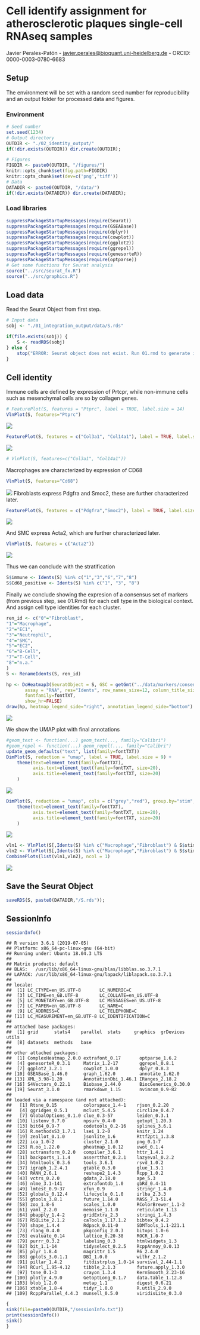 Cell identify assignment for atherosclerotic plaques single-cell RNAseq
samples
================
Javier Perales-Patón - <javier.perales@bioquant.uni-heidelberg.de> -
ORCID: 0000-0003-0780-6683

## Setup

The environment will be set with a random seed number for
reproducibility and an output folder for processed data and figures.

### Environment

``` r
# Seed number
set.seed(1234)
# Output directory
OUTDIR <- "./02_identity_output/"
if(!dir.exists(OUTDIR)) dir.create(OUTDIR);

# Figures
FIGDIR <- paste0(OUTDIR, "/figures/")
knitr::opts_chunk$set(fig.path=FIGDIR)
knitr::opts_chunk$set(dev=c('png','tiff'))
# Data
DATADIR <- paste0(OUTDIR, "/data/")
if(!dir.exists(DATADIR)) dir.create(DATADIR);
```

### Load libraries

``` r
suppressPackageStartupMessages(require(Seurat))
suppressPackageStartupMessages(require(GSEABase))
suppressPackageStartupMessages(require(dplyr))
suppressPackageStartupMessages(require(cowplot))
suppressPackageStartupMessages(require(ggplot2))
suppressPackageStartupMessages(require(ggrepel))
suppressPackageStartupMessages(require(genesorteR))
suppressPackageStartupMessages(require(optparse))
# Get some functions for Seurat analysis
source("../src/seurat_fx.R")
source("../src/graphics.R")
```

## Load data

Read the Seurat Object from first step.

``` r
# Input data
sobj <- "./01_integration_output/data/S.rds"

if(file.exists(sobj)) {
    S <- readRDS(sobj)
} else {
    stop("ERROR: Seurat object does not exist. Run 01.rmd to generate it.")
}
```

## Cell identity

Immune cells are defined by expression of Prtcpr, while non-immune cells
such as mesenchymal cells are so by collagen genes.

``` r
# FeaturePlot(S, features = "Ptprc", label = TRUE, label.size = 14)
VlnPlot(S, features="Ptprc")
```

![](./02_identity_output//figures/umap_immune-1.png)<!-- -->

``` r
FeaturePlot(S, features = c("Col3a1", "Col14a1"), label = TRUE, label.size = 14)
```

![](./02_identity_output//figures/umap_nonimmune-1.png)<!-- -->

``` r
# VlnPlot(S, features=c("Col3a1", "Col14a1"))
```

Macrophages are characterized by expression of CD68

``` r
VlnPlot(S, features="Cd68")
```

![](./02_identity_output//figures/vln_cd68-1.png)<!-- --> Fibroblasts
express Pdgfra and Smoc2, these are further characterized
later.

``` r
FeaturePlot(S, features = c("Pdgfra","Smoc2"), label = TRUE, label.size = 14)
```

![](./02_identity_output//figures/umap_markers_unk-1.png)<!-- -->

And SMC express Acta2, which are further characterized later.

``` r
VlnPlot(S, features = c("Acta2"))
```

![](./02_identity_output//figures/vln_acta2-1.png)<!-- -->

Thus we can conclude with the stratification

``` r
S$immune <- Idents(S) %in% c("1","3","6","7","8")
S$Cd68_positive <- Idents(S) %in% c("1", "3", "8")
```

Finally we conclude showing the expresion of a consensus set of markers
(from previous step, see 01.Rmd) for each cell type in the biological
context. And assign cell type identities for each cluster.

``` r
ren_id <- c("0"="Fibroblast",
"1"="Macrophage",
"2"="EC1",
"3"="Neutrophil",
"4"="SMC",
"5"="EC2",
"6"="B-Cell",
"7"="T-Cell",
"8"="n.a."
)
S <- RenameIdents(S, ren_id)
```

``` r
hp <- DoHeatmap3(SeuratObject = S, GSC = getGmt("../data/markers/consensus_plaque.gmt"), 
       assay = "RNA", res="Idents", row_names_size=12, column_title_size=0, 
       fontfamily=fontTXT,
       show_hr=FALSE)
draw(hp, heatmap_legend_side="right", annotation_legend_side="bottom")
```

![](./02_identity_output//figures/heatmap_consensus-1.png)<!-- -->

We show the UMAP plot with final annotations

``` r
#geom_text <- function(...) geom_text(..., family="Calibri")
#geom_repel <- function(...) geom_repel(..., family="Calibri")
update_geom_defaults("text", list(family=fontTXT))
DimPlot(S, reduction = "umap", label = TRUE, label.size = 9) + 
    theme(text=element_text(family=fontTXT),
          axis.text=element_text(family=fontTXT, size=20),
          axis.title=element_text(family=fontTXT, size=20)
    )
```

![](./02_identity_output//figures/umap_plot-1.png)<!-- -->

``` r
DimPlot(S, reduction = "umap", cols = c("grey","red"), group.by="stim", label = FALSE) + 
    theme(text=element_text(family=fontTXT),
          axis.text=element_text(family=fontTXT, size=20),
          axis.title=element_text(family=fontTXT, size=20)
    )
```

![](./02_identity_output//figures/umap_condition-1.png)<!-- -->

``` r
vln1 <- VlnPlot(S[,Idents(S) %in% c("Macrophage","Fibroblast") & S$stim=="PHD2cKO"], feature="Egln1") 
vln2 <- VlnPlot(S[,Idents(S) %in% c("Macrophage","Fibroblast") & S$stim=="WT"], feature="Egln1") 
CombinePlots(list(vln1,vln2), ncol = 1)
```

![](./02_identity_output//figures/vln_Egln1-1.png)<!-- -->

## Save the Seurat Object

``` r
saveRDS(S, paste0(DATADIR,"/S.rds"));
```

## SessionInfo

``` r
sessionInfo()
```

    ## R version 3.6.1 (2019-07-05)
    ## Platform: x86_64-pc-linux-gnu (64-bit)
    ## Running under: Ubuntu 18.04.3 LTS
    ## 
    ## Matrix products: default
    ## BLAS:   /usr/lib/x86_64-linux-gnu/blas/libblas.so.3.7.1
    ## LAPACK: /usr/lib/x86_64-linux-gnu/lapack/liblapack.so.3.7.1
    ## 
    ## locale:
    ##  [1] LC_CTYPE=en_US.UTF-8       LC_NUMERIC=C              
    ##  [3] LC_TIME=en_GB.UTF-8        LC_COLLATE=en_US.UTF-8    
    ##  [5] LC_MONETARY=en_GB.UTF-8    LC_MESSAGES=en_US.UTF-8   
    ##  [7] LC_PAPER=en_GB.UTF-8       LC_NAME=C                 
    ##  [9] LC_ADDRESS=C               LC_TELEPHONE=C            
    ## [11] LC_MEASUREMENT=en_GB.UTF-8 LC_IDENTIFICATION=C       
    ## 
    ## attached base packages:
    ##  [1] grid      stats4    parallel  stats     graphics  grDevices utils    
    ##  [8] datasets  methods   base     
    ## 
    ## other attached packages:
    ##  [1] ComplexHeatmap_2.0.0 extrafont_0.17       optparse_1.6.2      
    ##  [4] genesorteR_0.3.1     Matrix_1.2-17        ggrepel_0.8.1       
    ##  [7] ggplot2_3.2.1        cowplot_1.0.0        dplyr_0.8.3         
    ## [10] GSEABase_1.46.0      graph_1.62.0         annotate_1.62.0     
    ## [13] XML_3.98-1.20        AnnotationDbi_1.46.1 IRanges_2.18.2      
    ## [16] S4Vectors_0.22.1     Biobase_2.44.0       BiocGenerics_0.30.0 
    ## [19] Seurat_3.1.0         rmarkdown_1.15       nvimcom_0.9-82      
    ## 
    ## loaded via a namespace (and not attached):
    ##   [1] Rtsne_0.15          colorspace_1.4-1    rjson_0.2.20       
    ##   [4] ggridges_0.5.1      mclust_5.4.5        circlize_0.4.7     
    ##   [7] GlobalOptions_0.1.0 clue_0.3-57         leiden_0.3.1       
    ##  [10] listenv_0.7.0       npsurv_0.4-0        getopt_1.20.3      
    ##  [13] bit64_0.9-7         codetools_0.2-16    splines_3.6.1      
    ##  [16] R.methodsS3_1.7.1   lsei_1.2-0          knitr_1.24         
    ##  [19] zeallot_0.1.0       jsonlite_1.6        Rttf2pt1_1.3.8     
    ##  [22] ica_1.0-2           cluster_2.1.0       png_0.1-7          
    ##  [25] R.oo_1.22.0         pheatmap_1.0.12     uwot_0.1.4         
    ##  [28] sctransform_0.2.0   compiler_3.6.1      httr_1.4.1         
    ##  [31] backports_1.1.4     assertthat_0.2.1    lazyeval_0.2.2     
    ##  [34] htmltools_0.3.6     tools_3.6.1         rsvd_1.0.2         
    ##  [37] igraph_1.2.4.1      gtable_0.3.0        glue_1.3.1         
    ##  [40] RANN_2.6.1          reshape2_1.4.3      Rcpp_1.0.2         
    ##  [43] vctrs_0.2.0         gdata_2.18.0        ape_5.3            
    ##  [46] nlme_3.1-141        extrafontdb_1.0     gbRd_0.4-11        
    ##  [49] lmtest_0.9-37       xfun_0.9            stringr_1.4.0      
    ##  [52] globals_0.12.4      lifecycle_0.1.0     irlba_2.3.3        
    ##  [55] gtools_3.8.1        future_1.14.0       MASS_7.3-51.4      
    ##  [58] zoo_1.8-6           scales_1.0.0        RColorBrewer_1.1-2 
    ##  [61] yaml_2.2.0          memoise_1.1.0       reticulate_1.13    
    ##  [64] pbapply_1.4-2       gridExtra_2.3       stringi_1.4.3      
    ##  [67] RSQLite_2.1.2       caTools_1.17.1.2    bibtex_0.4.2       
    ##  [70] shape_1.4.4         Rdpack_0.11-0       SDMTools_1.1-221.1 
    ##  [73] rlang_0.4.0         pkgconfig_2.0.3     bitops_1.0-6       
    ##  [76] evaluate_0.14       lattice_0.20-38     ROCR_1.0-7         
    ##  [79] purrr_0.3.2         labeling_0.3        htmlwidgets_1.3    
    ##  [82] bit_1.1-14          tidyselect_0.2.5    RcppAnnoy_0.0.13   
    ##  [85] plyr_1.8.4          magrittr_1.5        R6_2.4.0           
    ##  [88] gplots_3.0.1.1      DBI_1.0.0           withr_2.1.2        
    ##  [91] pillar_1.4.2        fitdistrplus_1.0-14 survival_2.44-1.1  
    ##  [94] RCurl_1.95-4.12     tibble_2.1.3        future.apply_1.3.0 
    ##  [97] tsne_0.1-3          crayon_1.3.4        KernSmooth_2.23-16 
    ## [100] plotly_4.9.0        GetoptLong_0.1.7    data.table_1.12.8  
    ## [103] blob_1.2.0          metap_1.1           digest_0.6.21      
    ## [106] xtable_1.8-4        tidyr_1.0.0         R.utils_2.9.0      
    ## [109] RcppParallel_4.4.3  munsell_0.5.0       viridisLite_0.3.0

``` r
{                                                                                                                                                                                                           
sink(file=paste0(OUTDIR,"/sessionInfo.txt"))
print(sessionInfo())
sink()
}
```
